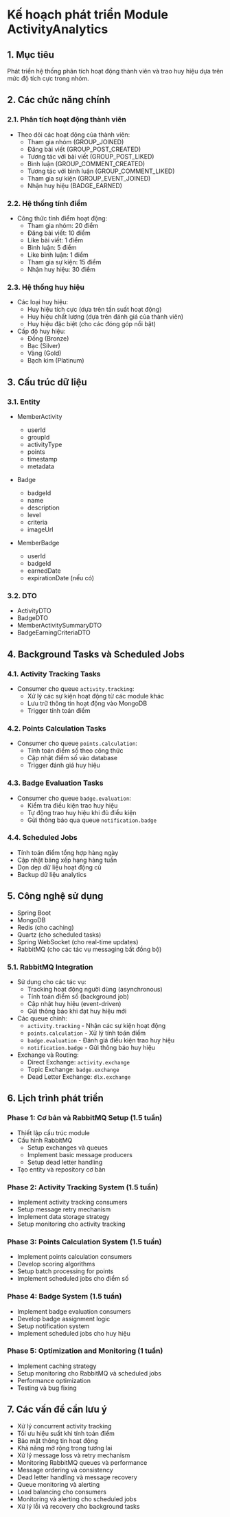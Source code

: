 # Kế hoạch phát triển Module ActivityAnalytics

## 1. Mục tiêu

Phát triển hệ thống phân tích hoạt động thành viên và trao huy hiệu dựa trên mức độ tích cực trong nhóm.

## 2. Các chức năng chính

### 2.1. Phân tích hoạt động thành viên

- Theo dõi các hoạt động của thành viên:
  - Tham gia nhóm (GROUP_JOINED)
  - Đăng bài viết (GROUP_POST_CREATED)
  - Tương tác với bài viết (GROUP_POST_LIKED)
  - Bình luận (GROUP_COMMENT_CREATED)
  - Tương tác với bình luận (GROUP_COMMENT_LIKED)
  - Tham gia sự kiện (GROUP_EVENT_JOINED)
  - Nhận huy hiệu (BADGE_EARNED)

### 2.2. Hệ thống tính điểm

- Công thức tính điểm hoạt động:
  - Tham gia nhóm: 20 điểm
  - Đăng bài viết: 10 điểm
  - Like bài viết: 1 điểm
  - Bình luận: 5 điểm
  - Like bình luận: 1 điểm
  - Tham gia sự kiện: 15 điểm
  - Nhận huy hiệu: 30 điểm

### 2.3. Hệ thống huy hiệu

- Các loại huy hiệu:
  - Huy hiệu tích cực (dựa trên tần suất hoạt động)
  - Huy hiệu chất lượng (dựa trên đánh giá của thành viên)
  - Huy hiệu đặc biệt (cho các đóng góp nổi bật)
- Cấp độ huy hiệu:
  - Đồng (Bronze)
  - Bạc (Silver)
  - Vàng (Gold)
  - Bạch kim (Platinum)

## 3. Cấu trúc dữ liệu

### 3.1. Entity

- MemberActivity

  - userId
  - groupId
  - activityType
  - points
  - timestamp
  - metadata

- Badge

  - badgeId
  - name
  - description
  - level
  - criteria
  - imageUrl

- MemberBadge
  - userId
  - badgeId
  - earnedDate
  - expirationDate (nếu có)

### 3.2. DTO

- ActivityDTO
- BadgeDTO
- MemberActivitySummaryDTO
- BadgeEarningCriteriaDTO

## 4. Background Tasks và Scheduled Jobs

### 4.1. Activity Tracking Tasks

- Consumer cho queue `activity.tracking`:
  - Xử lý các sự kiện hoạt động từ các module khác
  - Lưu trữ thông tin hoạt động vào MongoDB
  - Trigger tính toán điểm

### 4.2. Points Calculation Tasks

- Consumer cho queue `points.calculation`:
  - Tính toán điểm số theo công thức
  - Cập nhật điểm số vào database
  - Trigger đánh giá huy hiệu

### 4.3. Badge Evaluation Tasks

- Consumer cho queue `badge.evaluation`:
  - Kiểm tra điều kiện trao huy hiệu
  - Tự động trao huy hiệu khi đủ điều kiện
  - Gửi thông báo qua queue `notification.badge`

### 4.4. Scheduled Jobs

- Tính toán điểm tổng hợp hàng ngày
- Cập nhật bảng xếp hạng hàng tuần
- Dọn dẹp dữ liệu hoạt động cũ
- Backup dữ liệu analytics

## 5. Công nghệ sử dụng

- Spring Boot
- MongoDB
- Redis (cho caching)
- Quartz (cho scheduled tasks)
- Spring WebSocket (cho real-time updates)
- RabbitMQ (cho các tác vụ messaging bất đồng bộ)

### 5.1. RabbitMQ Integration

- Sử dụng cho các tác vụ:
  - Tracking hoạt động người dùng (asynchronous)
  - Tính toán điểm số (background job)
  - Cập nhật huy hiệu (event-driven)
  - Gửi thông báo khi đạt huy hiệu mới
- Các queue chính:
  - `activity.tracking` - Nhận các sự kiện hoạt động
  - `points.calculation` - Xử lý tính toán điểm
  - `badge.evaluation` - Đánh giá điều kiện trao huy hiệu
  - `notification.badge` - Gửi thông báo huy hiệu
- Exchange và Routing:
  - Direct Exchange: `activity.exchange`
  - Topic Exchange: `badge.exchange`
  - Dead Letter Exchange: `dlx.exchange`

## 6. Lịch trình phát triển

### Phase 1: Cơ bản và RabbitMQ Setup (1.5 tuần)

- Thiết lập cấu trúc module
- Cấu hình RabbitMQ
  - Setup exchanges và queues
  - Implement basic message producers
  - Setup dead letter handling
- Tạo entity và repository cơ bản

### Phase 2: Activity Tracking System (1.5 tuần)

- Implement activity tracking consumers
- Setup message retry mechanism
- Implement data storage strategy
- Setup monitoring cho activity tracking

### Phase 3: Points Calculation System (1.5 tuần)

- Implement points calculation consumers
- Develop scoring algorithms
- Setup batch processing for points
- Implement scheduled jobs cho điểm số

### Phase 4: Badge System (1.5 tuần)

- Implement badge evaluation consumers
- Develop badge assignment logic
- Setup notification system
- Implement scheduled jobs cho huy hiệu

### Phase 5: Optimization and Monitoring (1 tuần)

- Implement caching strategy
- Setup monitoring cho RabbitMQ và scheduled jobs
- Performance optimization
- Testing và bug fixing

## 7. Các vấn đề cần lưu ý

- Xử lý concurrent activity tracking
- Tối ưu hiệu suất khi tính toán điểm
- Bảo mật thông tin hoạt động
- Khả năng mở rộng trong tương lai
- Xử lý message loss và retry mechanism
- Monitoring RabbitMQ queues và performance
- Message ordering và consistency
- Dead letter handling và message recovery
- Queue monitoring và alerting
- Load balancing cho consumers
- Monitoring và alerting cho scheduled jobs
- Xử lý lỗi và recovery cho background tasks
